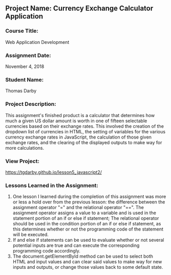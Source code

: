 ## Project Name:  Currency Exchange Calculator Application

### Course Title:
Web Application Development

### Assignment Date:  
November 4, 2018

### Student Name:  
Thomas Darby

### Project Description:
This assignment's finished product is a calculator that determines how much a given US dollar amount is worth in one of fifteen selectable currencies based on their exchange rates. This involved the creation of the dropdown list of currencies in HTML, the setting of variables for the various currency exchange rates in JavaScript, the calculation of those given exchange rates, and the clearing of the displayed outputs to make way for more calculations. 

### View Project:
https://tgdarby.github.io/lesson5_javascript2/

### Lessons Learned in the Assignment:
1. One lesson I learned during the completion of this assignment was more or less a hold over from the previous lesson: the difference between the assignment operator "=" and the relational operator "==". The assignment operator assigns a value to a variable and is used in the statement portion of an if or else if statement; The relational operator should be used in the condition portion of an if or else if statement, as this determines whether or not the programming code of the statement will be executed.
2. If and else if statements can be used to evaluate whether or not several potential inputs are true and can execute the corresponding programming code accordingly.
3. The document.getElementById method can be used to select both HTML and input values and can clear said values to make way for new inputs and outputs, or change those values back to some default state. 


